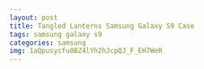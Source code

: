 ```yaml
---
layout: post
title: Tangled Lanterns Samsung Galaxy S9 Case
tags: samsung galaxy s9
categories: samsung
img: 1aQpusycfu0BZ4lYh2hJcpQJ_F_EH7WeR
---
```

